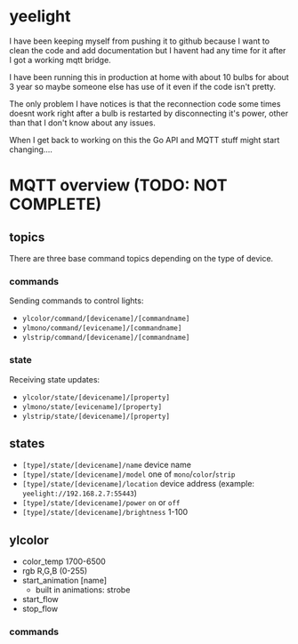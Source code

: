 # yeelight


I have been keeping myself from pushing it to github because I want to clean
the code and add documentation but I havent had any time for it after I got a
working mqtt bridge.

I have been running this in production at home with about 10 bulbs for about 3
year so maybe someone else has use of it even if the code isn't pretty.

The only problem I have notices is that the reconnection code some times doesnt
work right after a bulb is restarted by disconnecting it's power, other than
that I don't know about any issues.

When I get back to working on this the Go API and MQTT stuff might start
changing....


# MQTT overview (TODO: NOT COMPLETE)

## topics

There are three base command topics depending on the type of device.

### commands


Sending commands to control lights:

- `ylcolor/command/[devicename]/[commandname]`
- `ylmono/command/[evicename]/[commandname]`
- `ylstrip/command/[devicename]/[commandname]`

### state

Receiving state updates:

- `ylcolor/state/[devicename]/[property]`
- `ylmono/state/[evicename]/[property]`
- `ylstrip/state/[devicename]/[property]`


## states

- `[type]/state/[devicename]/name` device name
- `[type]/state/[devicename]/model` one of `mono`/`color`/`strip`
- `[type]/state/[devicename]/location` device address (example: `yeelight://192.168.2.7:55443`)
- `[type]/state/[devicename]/power` `on` or `off`
- `[type]/state/[devicename]/brightness` 1-100

## ylcolor

- color_temp 1700-6500
- rgb R,G,B (0-255)
- start_animation [name]
  - built in animations: strobe
- start_flow
- stop_flow

### commands
